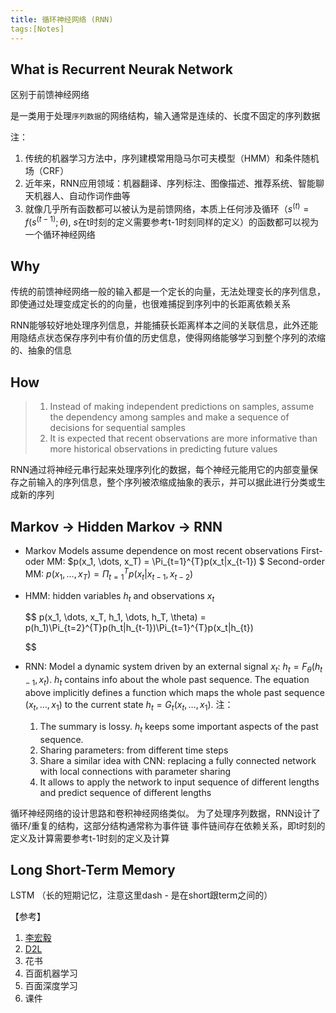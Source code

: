 ```yaml
---
title: 循环神经网络 (RNN)
tags:[Notes]
---
```

## What is Recurrent Neurak Network

区别于前馈神经网络

是一类用于处理`序列数据`的网络结构，输入通常是连续的、长度不固定的序列数据

注：

1. 传统的机器学习方法中，序列建模常用隐马尔可夫模型（HMM）和条件随机场（CRF）
2. 近年来，RNN应用领域：机器翻译、序列标注、图像描述、推荐系统、智能聊天机器人、自动作词作曲等
3. 就像几乎所有函数都可以被认为是前馈网络，本质上任何涉及循环（$s^{(t)}=f(s^{(t-1)};\theta)$, $s$在t时刻的定义需要参考t-1时刻同样的定义）的函数都可以视为一个循环神经网络

## Why

传统的前馈神经网络一般的输入都是一个定长的向量，无法处理变长的序列信息，即使通过处理变成定长的的向量，也很难捕捉到序列中的长距离依赖关系

RNN能够较好地处理序列信息，并能捕获长距离样本之间的关联信息，此外还能用隐结点状态保存序列中有价值的历史信息，使得网络能够学习到整个序列的浓缩的、抽象的信息

## How

> 1. Instead of making independent predictions on samples, assume the dependency among samples and make a sequence of decisions for sequential samples
> 2. It is expected that recent observations are more informative than more historical observations in predicting future values

RNN通过将神经元串行起来处理序列化的数据，每个神经元能用它的内部变量保存之前输入的序列信息，整个序列被浓缩成抽象的表示，并可以据此进行分类或生成新的序列

## Markov -> Hidden Markov -> RNN

- Markov Models assume dependence on most recent observations
  First-oder MM: $p(x_1, \dots, x_T) = \Pi_{t=1}^{T}p(x_t|x_{t-1}) $
  Second-order MM: $p(x_1, \dots, x_T) = \Pi_{t=1}^{T}p(x_t|x_{t-1}, x_{t-2})$
- HMM: hidden variables $h_t$ and observations $x_t$

  $$
  p(x_1, \dots, x_T, h_1, \dots, h_T, \theta) = p(h_1)\Pi_{t=2}^{T}p(h_t|h_{t-1})\Pi_{t=1}^{T}p(x_t|h_{t})

  $$



- RNN: Model a dynamic system driven by an external signal $x_t$: $h_t = F_{\theta}(h_{t-1}, x_t)$.
  $h_t$ contains info about the whole past sequence. The equation above implicitly defines a function which maps the whole past sequence $(x_t, \dots, x_1)$ to the current state $h_t = G_t(x_t, \dots, x_1)$.
  注：

  1. The summary is lossy. $h_t$ keeps some important aspects of the past sequence.
  2. Sharing parameters: from different time steps
  3. Share a similar idea with CNN: replacing a fully connected network with local connections with parameter sharing
  4. It allows to apply the network to input sequence of different lengths and predict sequence of different lengths

循环神经网络的设计思路和卷积神经网络类似。
为了处理序列数据，RNN设计了循环/重复的结构，这部分结构通常称为事件链
事件链间存在依赖关系，即t时刻的定义及计算需要参考t-1时刻的定义及计算

## Long Short-Term Memory

LSTM （长的短期记忆，注意这里dash - 是在short跟term之间的）

【参考】

1. [李宏毅](https://www.youtube.com/watch?v=OP5HcXJg2Aw)
2. [D2L](https://d2l.ai/chapter_convolutional-neural-networks/conv-layer.html)
3. 花书
4. 百面机器学习
5. 百面深度学习
6. 课件

